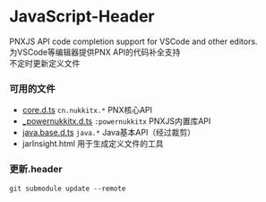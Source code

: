 # JavaScript-Header
PNXJS API code completion support for VSCode and other editors.  
为VSCode等编辑器提供PNX API的代码补全支持  
不定时更新定义文件

### 可用的文件
- [core.d.ts](https://res.nullatom.com/res/pnx/vscode/core.d.ts) `cn.nukkitx.*` PNX核心API
- [_powernukkitx.d.ts](https://res.nullatom.com/res/pnx/vscode/_powernukkitx.d.ts) `:powernukkitx` PNXJS内置库API
- [java.base.d.ts](https://res.nullatom.com/res/pnx/vscode/java.base.d.ts) `java.*` Java基本API（经过裁剪）
- jarInsight.html 用于生成定义文件的工具

### 更新.header
`git submodule update --remote`
